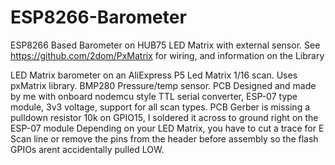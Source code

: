 # ESP8266-Barometer
ESP8266 Based Barometer on HUB75 LED Matrix with external sensor.  See https://github.com/2dom/PxMatrix for wiring, and information on the Library

LED Matrix barometer on an AliExpress P5 Led Matrix 1/16 scan. Uses pxMatrix library.  BMP280 Pressure/temp sensor.
PCB Designed and made by me with onboard nodemcu style TTL serial converter, ESP-07 type module, 3v3 voltage, support for all scan types.
PCB Gerber is missing a pulldown resistor 10k on GPIO15, I soldered it across to ground right on the ESP-07 module
Depending on your LED Matrix, you have to cut a trace for E Scan line or remove the pins from the header before assembly so the flash GPIOs arent accidentally pulled LOW. 
